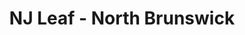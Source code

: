 ---
title: "NJ Leaf - North Brunswick"
url: /north-brunswick/nj-leaf-north-brunswick/
shop: cannabis
---